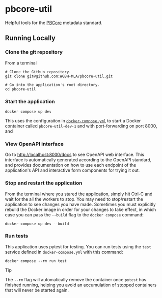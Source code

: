 # pbcore-util

Helpful tools for the [PBCore](pbcore.org) metadata standard.

## Running Locally

### Clone the git repository

From a terminal
```
# Clone the Github repository.
git clone git@github.com:WGBH-MLA/pbcore-util.git

# Go into the application's root directory.
cd pbcore-util
```

### Start the application
```
docker compose up dev
```

This uses the configuraiton in [`docker-compose.yml`](docker-compose.yml) to start a Docker container called `pbcore-util-dev-1` and with port-forwarding on port 8000, and 

### View OpenAPI interface

Go to [http://localhost:8000/docs](http://localhost:8000/docs) to see OpenAPI web interface. This interface is automatically generated according to the OpenAPI standard, and provides documentation on how to use each endpoint of the application's API and interactive form components for trying it out.

### Stop and restart the application

From the terminal where you stared the application, simply hit Ctrl-C and wait for the all the workers to stop. You may need to stop/restart the application to see changes you have made. Sometimes you must explicitly rebuild the Docker image in order for your changes to take effect, in which case you can pass the `--build` flag to the `docker compose` command:
```
docker compose up dev --build
```
### Run tests

This application uses pytest for testing. You can run tests using the `test` service defined in `docker-compose.yml` with this command:
```
docker compose --rm run test
```
> [!TIP]
> The `--rm` flag will automatically remove the container once `pytest` has finished running, helping you avoid an accumulation of stopped containers that will never be started again.